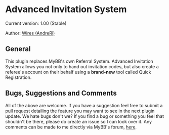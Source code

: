 Advanced Invitation System
================
Current version: 1.00 (Stable)

Author: [Wires (AndreRl)](https://oseax.com)

General
-----------

This plugin replaces MyBB's own Referral System. Advanced Invitation System allows you not only to hand out invitation codes, but also create a referee's account on their behalf using a **brand-new** tool called Quick Registration.

Bugs, Suggestions and Comments
-----------
All of the above are welcome. If you have a suggestion feel free to submit a pull request detailing the feature you may want to see in the next plugin update. We hate bugs don't we? If you find a bug or something you feel that shouldn't be there, please do create an issue so I can look over it. Any comments can be made to me directly via MyBB's forum, [here](https://community.mybb.com/user-87056.html).
